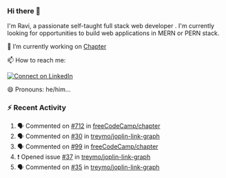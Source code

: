 ### Hi there 👋

I'm Ravi, a passionate self-taught full stack web developer . I'm currently looking for opportunities to build web applications in MERN or PERN stack.

🔭 I’m currently working on [Chapter](https://github.com/freeCodeCamp/chapter)

📫 How to reach me: 

  [![Connect on LinkedIn](https://img.shields.io/badge/--linkedin?label=LinkedIn&logo=LinkedIn&style=social)](https://www.linkedin.com/in/ravi-chandra-3345144b)

😄 Pronouns: he/him...

### :zap: Recent Activity

<!--START_SECTION:activity-->
1. 🗣 Commented on [#712](https://github.com/freeCodeCamp/chapter/issues/712) in [freeCodeCamp/chapter](https://github.com/freeCodeCamp/chapter)
2. 🗣 Commented on [#30](https://github.com/treymo/joplin-link-graph/issues/30) in [treymo/joplin-link-graph](https://github.com/treymo/joplin-link-graph)
3. 🗣 Commented on [#99](https://github.com/freeCodeCamp/chapter/issues/99) in [freeCodeCamp/chapter](https://github.com/freeCodeCamp/chapter)
4. ❗️ Opened issue [#37](https://github.com/treymo/joplin-link-graph/issues/37) in [treymo/joplin-link-graph](https://github.com/treymo/joplin-link-graph)
5. 🗣 Commented on [#35](https://github.com/treymo/joplin-link-graph/issues/35) in [treymo/joplin-link-graph](https://github.com/treymo/joplin-link-graph)
<!--END_SECTION:activity-->

